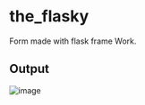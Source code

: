 # the_flasky
Form made with flask frame Work.
## Output
![image](https://user-images.githubusercontent.com/77974484/144363798-d19613c8-8b84-483a-9981-5538065ab15a.png)
